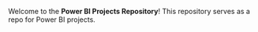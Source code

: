 Welcome to the **Power BI Projects Repository**! This repository serves as a repo for Power BI projects.
